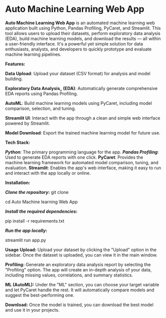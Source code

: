 # Auto Machine Learning Web App

**Auto Machine Learning Web App** is an automated machine learning web application built using Python, Pandas Profiling, PyCaret, and Streamlit. This tool allows users to upload their datasets, perform exploratory data analysis (EDA), build machine learning models, and download the results — all within a user-friendly interface. It's a powerful yet simple solution for data enthusiasts, analysts, and developers to quickly prototype and evaluate machine learning pipelines.

**Features:**

**Data Upload**: Upload your dataset (CSV format) for analysis and model building.

**Exploratory Data Analysis_ (EDA)**: Automatically generate comprehensive EDA reports using Pandas Profiling.

**AutoML**: Build machine learning models using PyCaret, including model comparison, selection, and tuning.

**Streamlit UI**: Interact with the app through a clean and simple web interface powered by Streamlit.

**Model Download**: Export the trained machine learning model for future use.

**Tech Stack:**

**_Python_**: The primary programming language for the app.
**_Pandas Profiling_**: Used to generate EDA reports with one click.
**PyCaret**: Provides the machine learning framework for automated model comparison, tuning, and evaluation.
**Streamlit**: Enables the app's web interface, making it easy to run and interact with the app locally or online.

**Installation:**

**_Clone the repository_:**
git clone 

cd Auto Machine learning Web App

**_Install the required dependencies_:**

pip install -r requirements.txt

**_Run the app locally_:**

streamlit run app.py

**Usage**
**Upload:** Upload your dataset by clicking the "Upload" option in the sidebar. Once the dataset is uploaded, you can view it in the main window.

**Profiling:** Generate an exploratory data analysis report by selecting the "Profiling" option. The app will create an in-depth analysis of your data, including missing values, correlations, and summary statistics.

**ML (AutoML):** Under the "ML" section, you can choose your target variable and let PyCaret handle the rest. It will automatically compare models and suggest the best-performing one.

**Download:** Once the model is trained, you can download the best model and use it in your projects.
 
